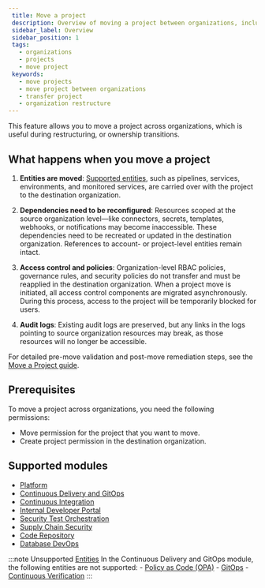 ```yaml
---
 title: Move a project 
 description: Overview of moving a project between organizations, including prerequisites, Supported modules and how to request or perform a move.
 sidebar_label: Overview
 sidebar_position: 1
 tags:
   - organizations
   - projects
   - move project
 keywords:
   - move projects
   - move project between organizations
   - transfer project
   - organization restructure
---
```


This feature allows you to move a project across organizations, which is useful during restructuring, or ownership transitions.

## What happens when you move a project 

1. **Entities are moved**: [Supported entities](#supported-modules), such as pipelines, services, environments, and monitored services, are carried over with the project to the destination organization.

2. **Dependencies need to be reconfigured**: Resources scoped at the source organization level—like connectors, secrets, templates, webhooks, or notifications may become inaccessible. These dependencies need to be recreated or updated in the destination organization. References to account- or project-level entities remain intact.

3. **Access control and policies**: Organization-level RBAC policies, governance rules, and security policies do not transfer and must be reapplied in the destination organization. When a project move is initiated, all access control components are migrated asynchronously. During this process, access to the project will be temporarily blocked for users.

4. **Audit logs**: Existing audit logs are preserved, but any links in the logs pointing to source organization resources may break, as those resources will no longer be accessible.

For detailed pre-move validation and post-move remediation steps, see the [Move a Project guide](./pre-move-and-post-move-guide.md).

## Prerequisites

To move a project across organizations, you need the following permissions:

- Move permission for the project that you want to move.
- Create project permission in the destination organization.

## Supported modules

* [Platform](/docs/platform/platform-whats-supported)
* [Continuous Delivery and GitOps](/docs/continuous-delivery/cd-integrations)
* [Continuous Integration](/docs/continuous-integration/use-ci/set-up-build-infrastructure/which-build-infrastructure-is-right-for-me/#feature-compatibility-matrix)
* [Internal Developer Portal](/docs/internal-developer-portal/whats-supported)
* [Security Test Orchestration](/docs/security-testing-orchestration/whats-supported/sto-deployments)
* [Supply Chain Security](/docs/software-supply-chain-assurance/ssca-supported)
* [Code Repository](/docs/code-repository/code-supported)
* [Database DevOps](/docs/database-devops/dbdevops-supported-platforms.md)

:::note Unsupported [Entities](/docs/platform/references/harness-entity-reference)
  In the Continuous Delivery and GitOps module, the following entities are not supported: 
    - [Policy as Code (OPA)](/docs/category/policy-as-code)
    - [GitOps](/docs/category/get-started-with-gitops)
    - [Continuous Verification](/docs/continuous-delivery/verify/verify-deployments-with-the-verify-step)
:::

